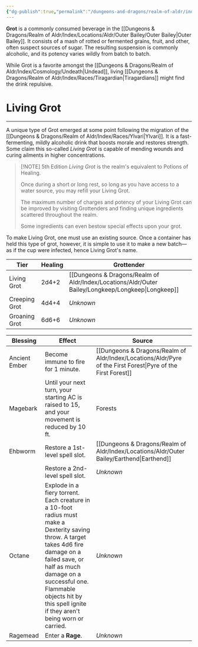 ```yaml
---
{"dg-publish":true,"permalink":"/dungeons-and-dragons/realm-of-aldr/index/culture/grot/"}
---
```


**Grot** is a commonly consumed beverage in the [[Dungeons & Dragons/Realm of Aldr/Index/Locations/Aldr/Outer Bailey/Outer Bailey\|Outer Bailey]]. It consists of a mash of rotted or fermented grains, fruit, and other, often suspect sources of sugar. The resulting suspension is commonly alcoholic, and its potency varies wildly from batch to batch. 

While Grot is a favorite amongst the [[Dungeons & Dragons/Realm of Aldr/Index/Cosmology/Undeath\|Undead]], living [[Dungeons & Dragons/Realm of Aldr/Index/Races/Tiragardian\|Tiragardians]] might find the drink repulsive.

# Living Grot
---
A unique type of Grot emerged at some point following the migration of the [[Dungeons & Dragons/Realm of Aldr/Index/Races/Ylvari\|Ylvari]]. It is a fast-fermenting, mildly alcoholic drink that boosts morale and restores strength. Some claim this so-called *Living Grot* is capable of mending wounds and curing ailments in higher concentrations.

> [!NOTE] 5th Edition
> *Living Grot* is the realm's equivalent to Potions of Healing.
> 
> Once during a short or long rest, so long as you have access to a water source, you may refill your Living Grot.
> 
> The maximum number of charges and potency of your Living Grot can be improved by visiting Grottenders and finding unique ingredients scattered throughout the realm. 
> 
> Some ingredients can even bestow special effects upon your grot.

To make Living Grot, one must use an existing source. Once a container has held this type of grot, however, it is simple to use it to make a new batch—as if the cup were infected, hence Living Grot's name.

| Tier          | Healing | Grottender   |
| ------------- | ------- | ------------ |
| Living Grot   | 2d4+2   | [[Dungeons & Dragons/Realm of Aldr/Index/Locations/Aldr/Outer Bailey/Longkeep/Longkeep\|Longkeep]] |
| Creeping Grot | 4d4+4   | *Unknown* |
| Groaning Grot | 6d6+6   |      *Unknown*        |


|  Blessing   |  Effect   |  Source   |
| --- | --- | --- |
|  Ancient Ember   |  Become immune to fire for 1 minute.   |  [[Dungeons & Dragons/Realm of Aldr/Index/Locations/Aldr/Pyre of the First Forest\|Pyre of the First Forest]]   |
|  Magebark   |  Until your next turn, your starting AC is raised to 15, and your movement is reduced by 10 ft.   |  Forests   |
|  Ehbworm   |  Restore a 1st-level spell slot.   |  [[Dungeons & Dragons/Realm of Aldr/Index/Locations/Aldr/Outer Bailey/Earthend\|Earthend]]   |
|     |  Restore a 2nd-level spell slot.   |  *Unknown*   |
|  Octane   |  Explode in a fiery torrent. Each creature in a 10-foot radius must make a Dexterity saving throw. A target takes 4d6 fire damage on a failed save, or half as much damage on a successful one. Flammable objects hit by this spell ignite if they aren't being worn or carried.  |  *Unknown*   |
|  Ragemead   |  Enter a **Rage**.   |  *Unknown*   |